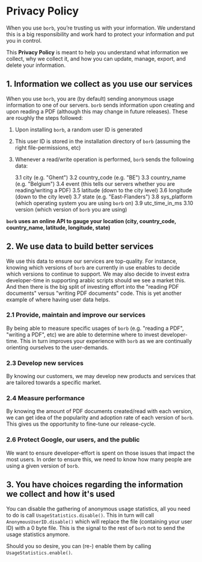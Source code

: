 # Privacy Policy

When you use `borb`, you’re trusting us with your information. 
We understand this is a big responsibility and work hard to protect your information and put you in control.

This **Privacy Policy** is meant to help you understand what information we collect, 
why we collect it, and how you can update, manage, export, and delete your information.

## 1. Information we collect as you use our services

When you use `borb`, you are (by default) sending anonymous usage information to one of our servers.
`borb` sends information upon creating and upon reading a PDF (although this may change in future releases). 
These are roughly the steps followed:

1. Upon installing `borb`, a random user ID is generated
2. This user ID is stored in the installation directory of `borb` (assuming the right file-permissions, etc)
3. Whenever a read/write operation is performed, `borb` sends the following data:

	3.1 city (e.g. "Ghent")
	3.2 country_code (e.g. "BE")
	3.3 country_name (e.g. "Belgium")
	3.4 event (this tells our servers whether you are reading/writing a PDF)
	3.5 latitude (down to the city level)
	3.6 longitude (down to the city level)
	3.7 state (e.g. "East-Flanders")
	3.8 sys_platform (which operating system you are using `borb` on)
	3.9 utc_time_in_ms
	3.10 version (which version of `borb` you are using)

**`borb` uses an online API to gauge your location (city, country_code, country_name, latitude, longitude, state)**

## 2. We use data to build better services

We use this data to ensure our services are top-quality.
For instance, knowing which versions of `borb` are currently in use enables to decide which versions to continue to support.
We may also decide to invest extra developer-time in supporting arabic scripts should we see a market this. And then there is the big split
of investing effort into the "reading PDF documents" versus "writing PDF documents" code. This is yet another example of where having user data helps.

### 2.1 Provide, maintain and improve our services

By being able to measure specific usages of `borb` (e.g. "reading a PDF", "writing a PDF", etc) we are able to determine where to invest
developer-time. This in turn improves your experience with `borb` as we are continually orienting ourselves to the user-demands.

### 2.3 Develop new services

By knowing our customers, we may develop new products and services that are tailored towards a specific market.

### 2.4 Measure performance

By knowing the amount of PDF documents created/read with each version, we can get idea of the popularity and adoption rate of each version of `borb`.
This gives us the opportunity to fine-tune our release-cycle.

### 2.6 Protect Google, our users, and the public

We want to ensure developer-effort is spent on those issues that impact the most users. In order to ensure this, we need to know how many people are using
a given version of `borb`.

## 3. You have choices regarding the information we collect and how it's used

You can disable the gathering of anonymous usage statistics, all you need to do is call `UsageStatistics.disable()`.
This in turn will call `AnonymousUserID.disable()` which will replace the file (containing your user ID) with a 0 byte file.
This is the signal to the rest of `borb` not to send the usage statistics anymore.

Should you so desire, you can (re-) enable them by calling `UsageStatistics.enable()`.
